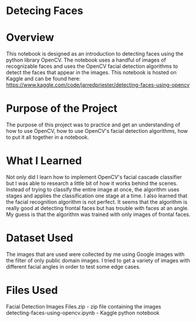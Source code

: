 # Detecing Faces

# Overview
This notebook is designed as an introduction to detecting faces using the python library OpenCV. The notebook uses a handful of images of recognizable faces and uses the OpenCV facial detection algorithms to detect the faces that appear in the images. This notebook is hosted on Kaggle and can be found here:   https://www.kaggle.com/code/jarredpriester/detecting-faces-using-opencv

# Purpose of the Project
The purpose of this project was to practice and get an understanding of how to use OpenCV, how to use OpenCV's facial detection algorithms, how to put it all together in a notebook.

# What I Learned
Not only did I learn how to implement OpenCV's facial cascade classifier but I was able to research a little bit of how it works behind the scenes. Instead of trying to classify the entire image at once, the algorithm uses stages and applies the classification one stage at a time. I also learned that the facial recognition algorithm is not perfect. It seems that the algorithm is really good at detecting frontal faces but has trouble with faces at an angle. My guess is that the algorithm was trained with only images of frontal faces.

# Dataset Used
The images that are used were collected by me using Google images with the filter of only public domain images. I tried to get a variety of images with different facial angles in order to test some edge cases.

# Files Used
Facial Detection Images Files.zip - zip file containing the images  
detecting-faces-using-opencv.ipynb - Kaggle python notebook
